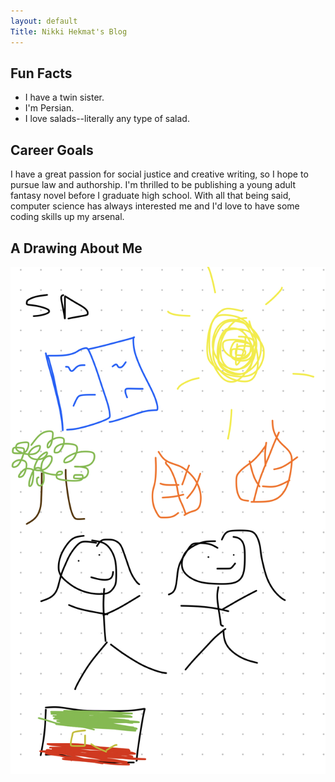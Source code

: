 ```yaml
---
layout: default
Title: Nikki Hekmat's Blog
---
```

<style>
    #header ul li {
        display: inline-block;
    }
   
    section {
        padding-top: 100px;
    }
    </style>

## Fun Facts
- I have a twin sister.
- I'm Persian.
- I love salads--literally any type of salad.

## Career Goals
I have a great passion for social justice and creative writing, so I hope to pursue law and authorship. I'm thrilled to be publishing a young adult fantasy novel before I graduate high school. With all that being said, computer science has always interested me and I'd love to have some coding skills up my arsenal. 

## A Drawing About Me
![alttext](IMG_1958.jpg)


    
